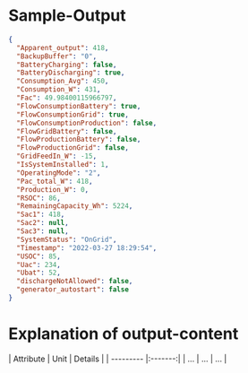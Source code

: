# Sample-Output
``` json
{
  "Apparent_output": 418,
  "BackupBuffer": "0",
  "BatteryCharging": false,
  "BatteryDischarging": true,
  "Consumption_Avg": 450,
  "Consumption_W": 431,
  "Fac": 49.98400115966797,
  "FlowConsumptionBattery": true,
  "FlowConsumptionGrid": true,
  "FlowConsumptionProduction": false,
  "FlowGridBattery": false,
  "FlowProductionBattery": false,
  "FlowProductionGrid": false,
  "GridFeedIn_W": -15,
  "IsSystemInstalled": 1,
  "OperatingMode": "2",
  "Pac_total_W": 418,
  "Production_W": 0,
  "RSOC": 86,
  "RemainingCapacity_Wh": 5224,
  "Sac1": 418,
  "Sac2": null,
  "Sac3": null,
  "SystemStatus": "OnGrid",
  "Timestamp": "2022-03-27 18:29:54",
  "USOC": 85,
  "Uac": 234,
  "Ubat": 52,
  "dischargeNotAllowed": false,
  "generator_autostart": false
}
```
# Explanation of output-content

| Attribute | Unit | Details |
| --------- |:-------:|
| ... | ... | ... |
